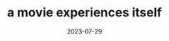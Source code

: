 ---
title: "a movie experiences itself"
date: 2023-07-29
type: fragment
tags:
  - fragment
  - lofty thoughts
---